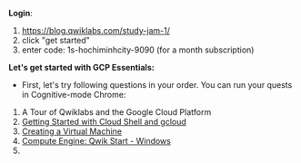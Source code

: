 **Login**:
1. https://blog.qwiklabs.com/study-jam-1/
2. click "get started"
3. enter code: 1s-hochiminhcity-9090 (for a month subscription)


**Let's get started with GCP Essentials:**
- First, let's try following questions in your order. You can run your quests in Cognitive-mode Chrome:
1. A Tour of Qwiklabs and the Google Cloud Platform
2. [Getting Started with Cloud Shell and gcloud](https://google.qwiklabs.com/catalog_lab/320)
3. [Creating a Virtual Machine](https://google.qwiklabs.com/focuses/3563?parent=catalog)
4. [Compute Engine: Qwik Start - Windows](https://google.qwiklabs.com/focuses/560?parent=catalog)
5. []()



